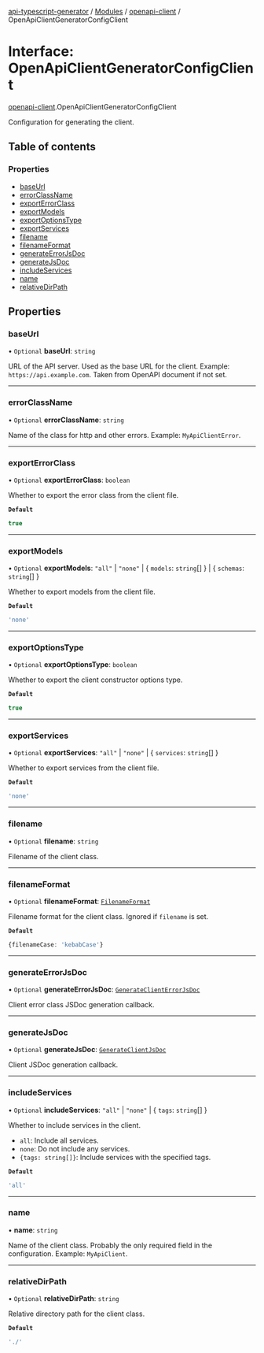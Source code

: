 [api-typescript-generator](../../README.md) / [Modules](../modules.md) / [openapi-client](../modules/openapi_client.md) / OpenApiClientGeneratorConfigClient

# Interface: OpenApiClientGeneratorConfigClient

[openapi-client](../modules/openapi_client.md).OpenApiClientGeneratorConfigClient

Configuration for generating the client.

## Table of contents

### Properties

- [baseUrl](openapi_client.OpenApiClientGeneratorConfigClient.md#baseurl)
- [errorClassName](openapi_client.OpenApiClientGeneratorConfigClient.md#errorclassname)
- [exportErrorClass](openapi_client.OpenApiClientGeneratorConfigClient.md#exporterrorclass)
- [exportModels](openapi_client.OpenApiClientGeneratorConfigClient.md#exportmodels)
- [exportOptionsType](openapi_client.OpenApiClientGeneratorConfigClient.md#exportoptionstype)
- [exportServices](openapi_client.OpenApiClientGeneratorConfigClient.md#exportservices)
- [filename](openapi_client.OpenApiClientGeneratorConfigClient.md#filename)
- [filenameFormat](openapi_client.OpenApiClientGeneratorConfigClient.md#filenameformat)
- [generateErrorJsDoc](openapi_client.OpenApiClientGeneratorConfigClient.md#generateerrorjsdoc)
- [generateJsDoc](openapi_client.OpenApiClientGeneratorConfigClient.md#generatejsdoc)
- [includeServices](openapi_client.OpenApiClientGeneratorConfigClient.md#includeservices)
- [name](openapi_client.OpenApiClientGeneratorConfigClient.md#name)
- [relativeDirPath](openapi_client.OpenApiClientGeneratorConfigClient.md#relativedirpath)

## Properties

### baseUrl

• `Optional` **baseUrl**: `string`

URL of the API server. Used as the base URL for the client. Example: `https://api.example.com`. Taken from
OpenAPI document if not set.

___

### errorClassName

• `Optional` **errorClassName**: `string`

Name of the class for http and other errors. Example: `MyApiClientError`.

___

### exportErrorClass

• `Optional` **exportErrorClass**: `boolean`

Whether to export the error class from the client file.

**`Default`**

```ts
true
```

___

### exportModels

• `Optional` **exportModels**: ``"all"`` \| ``"none"`` \| \{ `models`: `string`[]  } \| \{ `schemas`: `string`[]  }

Whether to export models from the client file.

**`Default`**

```ts
'none'
```

___

### exportOptionsType

• `Optional` **exportOptionsType**: `boolean`

Whether to export the client constructor options type.

**`Default`**

```ts
true
```

___

### exportServices

• `Optional` **exportServices**: ``"all"`` \| ``"none"`` \| \{ `services`: `string`[]  }

Whether to export services from the client file.

**`Default`**

```ts
'none'
```

___

### filename

• `Optional` **filename**: `string`

Filename of the client class.

___

### filenameFormat

• `Optional` **filenameFormat**: [`FilenameFormat`](index.FilenameFormat.md)

Filename format for the client class. Ignored if `filename` is set.

**`Default`**

```ts
{filenameCase: 'kebabCase'}
```

___

### generateErrorJsDoc

• `Optional` **generateErrorJsDoc**: [`GenerateClientErrorJsDoc`](../modules/openapi_client.md#generateclienterrorjsdoc)

Client error class JSDoc generation callback.

___

### generateJsDoc

• `Optional` **generateJsDoc**: [`GenerateClientJsDoc`](../modules/openapi_client.md#generateclientjsdoc)

Client JSDoc generation callback.

___

### includeServices

• `Optional` **includeServices**: ``"all"`` \| ``"none"`` \| \{ `tags`: `string`[]  }

Whether to include services in the client.

- `all`: Include all services.
- `none`: Do not include any services.
- `{tags: string[]}`: Include services with the specified tags.

**`Default`**

```ts
'all'
```

___

### name

• **name**: `string`

Name of the client class. Probably the only required field in the configuration. Example: `MyApiClient`.

___

### relativeDirPath

• `Optional` **relativeDirPath**: `string`

Relative directory path for the client class.

**`Default`**

```ts
'./'
```
